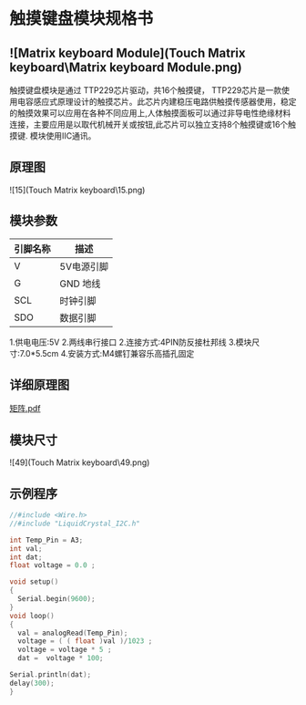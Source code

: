 # 触摸键盘模块规格书

## ![Matrix keyboard Module](Touch Matrix keyboard\Matrix keyboard Module.png)

触摸键盘模块是通过 TTP229芯片驱动，共16个触摸键， TTP229芯片是一款使用电容感应式原理设计的触摸芯片。此芯片内建稳压电路供触摸传感器使用，稳定的触摸效果可以应用在各种不同应用上,人体触摸面板可以通过非导电性绝缘材料连接，主要应用是以取代机械开关或按钮,此芯片可以独立支持8个触摸键或16个触摸键. 模块使用IIC通讯。

## 原理图

![15](Touch Matrix keyboard\15.png)

## 模块参数

| 引脚名称 | 描述       |
| -------- | ---------- |
| V        | 5V电源引脚 |
| G        | GND 地线   |
| SCL      | 时钟引脚   |
| SDO      | 数据引脚   |

1.供电电压:5V
2.两线串行接口
2.连接方式:4PIN防反接杜邦线
3.模块尺寸:7.0*5.5cm
4.安装方式:M4螺钉兼容乐高插孔固定

## 详细原理图

 [矩阵.pdf](4×4矩阵键盘模块图片/矩阵.pdf) 

## 模块尺寸

![49](Touch Matrix keyboard\49.png)

## 示例程序

```c
//#include <Wire.h>
//#include "LiquidCrystal_I2C.h"

int Temp_Pin = A3;              
int val;
int dat;
float voltage = 0.0 ;

void setup()
{
  Serial.begin(9600);       
}
void loop()
{
  val = analogRead(Temp_Pin);         
  voltage = ( ( float )val )/1023 ;
  voltage = voltage * 5 ;              
  dat =  voltage * 100;               

Serial.println(dat);
delay(300);
}
```

